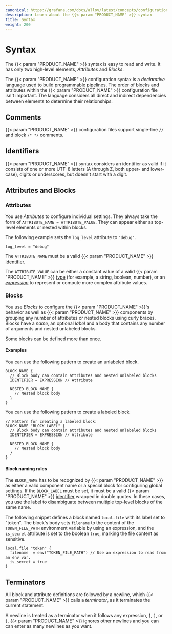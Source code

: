 ```yaml
---
canonical: https://grafana.com/docs/alloy/latest/concepts/configuration-syntax/syntax/
description: Learn about the {{< param "PRODUCT_NAME" >}} syntax
title: Syntax
weight: 200
---
```


# Syntax

The {{< param "PRODUCT_NAME" >}} syntax is easy to read and write. It has only two high-level elements, _Attributes_ and _Blocks_.

The {{< param "PRODUCT_NAME" >}} configuration syntax is a _declarative_ language used to build programmable pipelines.
The order of blocks and attributes within the {{< param "PRODUCT_NAME" >}} configuration file isn't important.
The language considers all direct and indirect dependencies between elements to determine their relationships.

## Comments

{{< param "PRODUCT_NAME" >}} configuration files support single-line `//` and block `/* */` comments.

## Identifiers

{{< param "PRODUCT_NAME" >}} syntax considers an identifier as valid if it consists of one or more UTF-8 letters (A through Z, both upper- and lower-case), digits or underscores, but doesn't start with a digit.

## Attributes and Blocks

### Attributes

You use _Attributes_ to configure individual settings.
They always take the form of `ATTRIBUTE_NAME = ATTRIBUTE_VALUE`.
They can appear either as top-level elements or nested within blocks.

The following example sets the `log_level` attribute to `"debug"`.

```alloy
log_level = "debug"
```

The `ATTRIBUTE_NAME` must be a valid {{< param "PRODUCT_NAME" >}} [identifier][].

The `ATTRIBUTE_VALUE` can be either a constant value of a valid {{< param "PRODUCT_NAME" >}} [type][] (for example, a string, boolean, number), or an [_expression_][expression] to represent or compute more complex attribute values.

### Blocks

You use _Blocks_ to configure the {{< param "PRODUCT_NAME" >}}'s behavior as well as {{< param "PRODUCT_NAME" >}} components by grouping any number of attributes or nested blocks using curly braces.
Blocks have a _name_, an optional _label_ and a body that contains any number of arguments and nested unlabeled blocks.

Some blocks can be defined more than once.

#### Examples

You can use the following pattern to create an unlabeled block.

```alloy
BLOCK_NAME {
  // Block body can contain attributes and nested unlabeled blocks
  IDENTIFIER = EXPRESSION // Attribute

  NESTED_BLOCK_NAME {
    // Nested block body
  }
}
```

You can use the following pattern to create a labeled block

```alloy
// Pattern for creating a labeled block:
BLOCK_NAME "BLOCK_LABEL" {
  // Block body can contain attributes and nested unlabeled blocks
  IDENTIFIER = EXPRESSION // Attribute

  NESTED_BLOCK_NAME {
    // Nested block body
  }
}
```

#### Block naming rules

The `BLOCK_NAME` has to be recognized by {{< param "PRODUCT_NAME" >}} as either a valid component name or a special block for configuring global settings.
If the `BLOCK_LABEL` must be set, it must be a valid {{< param "PRODUCT_NAME" >}} [identifier][] wrapped in double quotes.
In these cases, you use the label to disambiguate between multiple top-level blocks of the same name.

The following snippet defines a block named `local.file` with its label set to "token".
The block's body sets `filename` to the content of the `TOKEN_FILE_PATH` environment variable by using an expression, and the `is_secret` attribute is set to the boolean `true`, marking the file content as sensitive.

```alloy
local.file "token" {
  filename  = env("TOKEN_FILE_PATH") // Use an expression to read from an env var.
  is_secret = true
}
```

## Terminators

All block and attribute definitions are followed by a newline, which {{< param "PRODUCT_NAME" >}} calls a _terminator_, as it terminates the current statement.

A newline is treated as a terminator when it follows any expression, `]`, `)`, or `}`.
{{< param "PRODUCT_NAME" >}} ignores other newlines and you can can enter as many newlines as you want.

[identifier]: #identifiers
[identifier]: #identifiers
[expression]: ../expressions/
[type]: ../expressions/types_and_values
